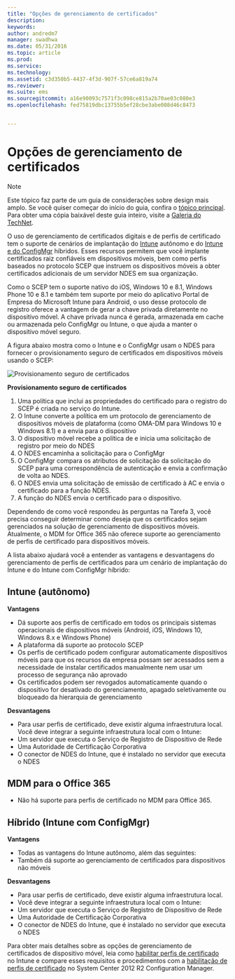```yaml
---
title: "Opções de gerenciamento de certificados"
description: 
keywords: 
author: andredm7
manager: swadhwa
ms.date: 05/31/2016
ms.topic: article
ms.prod: 
ms.service: 
ms.technology: 
ms.assetid: c3d350b5-4437-4f3d-907f-57ce6a819a74
ms.reviewer: 
ms.suite: ems
ms.sourcegitcommit: a16e90093c7571f3c098ce815a2b70ae03c080e3
ms.openlocfilehash: fed75819dbc13755b5ef28cbe3abe008d46c8473


---
```


# Opções de gerenciamento de certificados

>[!NOTE]
>Este tópico faz parte de um guia de considerações sobre design mais amplo. Se você quiser começar do início do guia, confira o [tópico principal](mdm-design-considerations-guide.md). Para obter uma cópia baixável deste guia inteiro, visite a [Galeria do TechNet](https://gallery.technet.microsoft.com/Mobile-Device-Management-7d401582).

O uso de gerenciamento de certificados digitais e de perfis de certificado tem o suporte de cenários de implantação do [Intune](/Intune/deploy-use/secure-resource-access-with-certificate-profiles) autônomo e do [Intune e do ConfigMgr](https://technet.microsoft.com/library/dn261202.aspx) híbridos. Esses recursos permitem que você implante certificados raiz confiáveis em dispositivos móveis, bem como perfis baseados no protocolo SCEP que instruem os dispositivos móveis a obter certificados adicionais de um servidor NDES em sua organização.

Como o SCEP tem o suporte nativo do iOS, Windows 10 e 8.1, Windows Phone 10 e 8.1 e também tem suporte por meio do aplicativo Portal de Empresa do Microsoft Intune para Android, o uso desse protocolo de registro oferece a vantagem de gerar a chave privada diretamente no dispositivo móvel. A chave privada nunca é gerada, armazenada em cache ou armazenada pelo ConfigMgr ou Intune, o que ajuda a manter o dispositivo móvel seguro.

A figura abaixo mostra como o Intune e o ConfigMgr usam o NDES para fornecer o provisionamento seguro de certificados em dispositivos móveis usando o SCEP:

![Provisionamento seguro de certificados](./media/MDM_Figure_07.png)

**Provisionamento seguro de certificados**

1. Uma política que inclui as propriedades do certificado para o registro do SCEP é criada no serviço do Intune.
2. O Intune converte a política em um protocolo de gerenciamento de dispositivos móveis de plataforma (como OMA-DM para Windows 10 e Windows 8.1) e a envia para o dispositivo
3. O dispositivo móvel recebe a política de e inicia uma solicitação de registro por meio do NDES
4. O NDES encaminha a solicitação para o ConfigMgr
5. O ConfigMgr compara os atributos de solicitação da solicitação do SCEP para uma correspondência de autenticação e envia a confirmação de volta ao NDES.
6. O NDES envia uma solicitação de emissão de certificado à AC e envia o certificado para a função NDES.
7. A função do NDES envia o certificado para o dispositivo.

Dependendo de como você respondeu às perguntas na Tarefa 3, você precisa conseguir determinar como deseja que os certificados sejam gerenciados na solução de gerenciamento de dispositivos móveis. Atualmente, o MDM for Office 365 não oferece suporte ao gerenciamento de perfis de certificado para dispositivos móveis. 

A lista abaixo ajudará você a entender as vantagens e desvantagens do gerenciamento de perfis de certificados para um cenário de implantação do Intune e do Intune com ConfigMgr híbrido:

## Intune (autônomo)

**Vantagens**

- Dá suporte aos perfis de certificado em todos os principais sistemas operacionais de dispositivos móveis (Android, iOS, Windows 10, Windows 8.x e Windows Phone)
- A plataforma dá suporte ao protocolo SCEP
- Os perfis de certificado podem configurar automaticamente dispositivos móveis para que os recursos da empresa possam ser acessados sem a necessidade de instalar certificados manualmente nem usar um processo de segurança não aprovado
- Os certificados podem ser revogados automaticamente quando o dispositivo for desativado do gerenciamento, apagado seletivamente ou bloqueado da hierarquia de gerenciamento

**Desvantagens**

- Para usar perfis de certificado, deve existir alguma infraestrutura local. Você deve integrar a seguinte infraestrutura local com o Intune:
 - Um servidor que executa o Serviço de Registro de Dispositivo de Rede
 - Uma Autoridade de Certificação Corporativa
 - O conector de NDES do Intune, que é instalado no servidor que executa o NDES

## MDM para o Office 365

- Não há suporte para perfis de certificado no MDM para Office 365.

## Híbrido (Intune com ConfigMgr)

**Vantagens**

- Todas as vantagens do Intune autônomo, além das seguintes:
 - Também dá suporte ao gerenciamento de certificados para dispositivos não móveis

**Desvantagens**

- Para usar perfis de certificado, deve existir alguma infraestrutura local. 
- Você deve integrar a seguinte infraestrutura local com o Intune:
 - Um servidor que executa o Serviço de Registro de Dispositivo de Rede
 - Uma Autoridade de Certificação Corporativa
 - O conector de NDES do Intune, que é instalado no servidor que executa o NDES

Para obter mais detalhes sobre as opções de gerenciamento de certificados de dispositivo móvel, leia como [habilitar perfis de certificado](/Intune/deploy-use/secure-resource-access-with-certificate-profiles) no Intune e compare esses requisitos e procedimentos com a [habilitação de perfis de certificado](https://technet.microsoft.com/library/dn261202.aspx) no System Center 2012 R2 Configuration Manager.


<!--HONumber=Jun16_HO4-->


